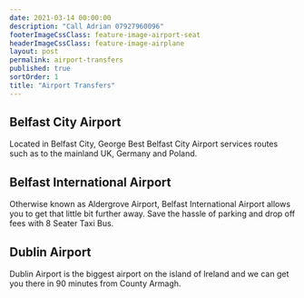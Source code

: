 ```yaml
---
date: 2021-03-14 00:00:00
description: "Call Adrian 07927960096"
footerImageCssClass: feature-image-airport-seat
headerImageCssClass: feature-image-airplane
layout: post
permalink: airport-transfers
published: true
sortOrder: 1
title: "Airport Transfers"
---
```


## Belfast City Airport
Located in Belfast City, George Best Belfast City Airport services routes such as to the mainland UK, Germany and Poland.

## Belfast International Airport
Otherwise known as Aldergrove Airport, Belfast International Airport allows you to get that little bit further away. Save the hassle of parking and drop off fees with 8 Seater Taxi Bus.

## Dublin Airport
Dublin Airport is the biggest airport on the island of Ireland and we can get you there in 90 minutes from County Armagh.